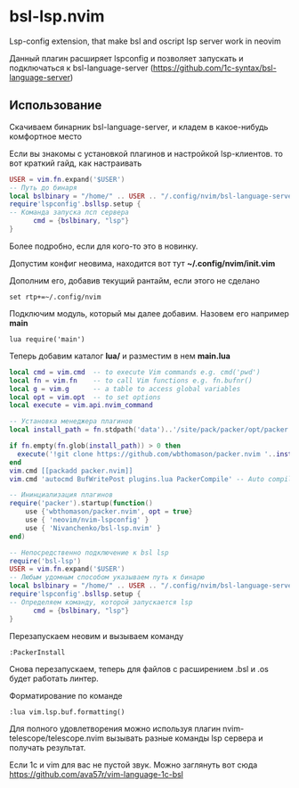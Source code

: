 # bsl-lsp.nvim
Lsp-config extension, that make bsl and oscript lsp server work in neovim

Данный плагин расширяет lspconfig и позволяет запускать и подключаться к bsl-language-server (https://github.com/1c-syntax/bsl-language-server)

## Использование

Скачиваем бинарник bsl-language-server, и кладем в какое-нибудь комфортное место

Если вы знакомы с установкой плагинов и настройкой lsp-клиентов. то вот краткий гайд, как настраивать

```lua
USER = vim.fn.expand('$USER')
-- Путь до бинаря
local bslbinary = "/home/" .. USER .. "/.config/nvim/bsl-language-server/bin/bsl-language-server"
require'lspconfig'.bsllsp.setup {
-- Команда запуска лсп сервера
      cmd = {bslbinary, "lsp"}
}
```

Более подробно, если для кого-то это в новинку. 

Допустим конфиг неовима, находится вот тут **~/.config/nvim/init.vim**

Дополним его, добавив текущий рантайм, если этого не сделано

```vim
set rtp+=~/.config/nvim
```

Подключим модуль, который мы далее добавим. Назовем его например **main**

```vim
lua require('main')
```

Теперь добавим каталог **lua/** и разместим в нем **main.lua** 

```lua
local cmd = vim.cmd  -- to execute Vim commands e.g. cmd('pwd')
local fn = vim.fn    -- to call Vim functions e.g. fn.bufnr()
local g = vim.g      -- a table to access global variables
local opt = vim.opt  -- to set options
local execute = vim.api.nvim_command

-- Установка менеджера плагинов
local install_path = fn.stdpath('data')..'/site/pack/packer/opt/packer.nvim'

if fn.empty(fn.glob(install_path)) > 0 then
  execute('!git clone https://github.com/wbthomason/packer.nvim '..install_path)
end
vim.cmd [[packadd packer.nvim]]
vim.cmd 'autocmd BufWritePost plugins.lua PackerCompile' -- Auto compile when there are changes in plugins.lua

-- Ининциализация плагинов
require('packer').startup(function()
	use {'wbthomason/packer.nvim', opt = true}
	use { 'neovim/nvim-lspconfig' }
	use { 'Nivanchenko/bsl-lsp.nvim' }
end)

-- Непосредственно подключение к bsl lsp
require('bsl-lsp')
USER = vim.fn.expand('$USER')
-- Любым удомным способом указываем путь к бинарю
local bslbinary = "/home/" .. USER .. "/.config/nvim/bsl-language-server/bin/bsl-language-server"
require'lspconfig'.bsllsp.setup {
-- Определяем команду, которой запускается lsp 
      cmd = {bslbinary, "lsp"}
}
```

Перезапускаем неовим и вызываем команду
```vim
:PackerInstall
```

Снова перезапускаем, теперь для файлов с расширением .bsl и .os будет работать линтер.

Форматирование по команде
```vim
:lua vim.lsp.buf.formatting()
```

Для полного удовлетворения можно используя плагин nvim-telescope/telescope.nvim вызывать разные команды lsp сервера и получать результат.

Если 1с и vim  для вас не пустой звук. Можно заглянуть вот сюда https://github.com/ava57r/vim-language-1c-bsl
